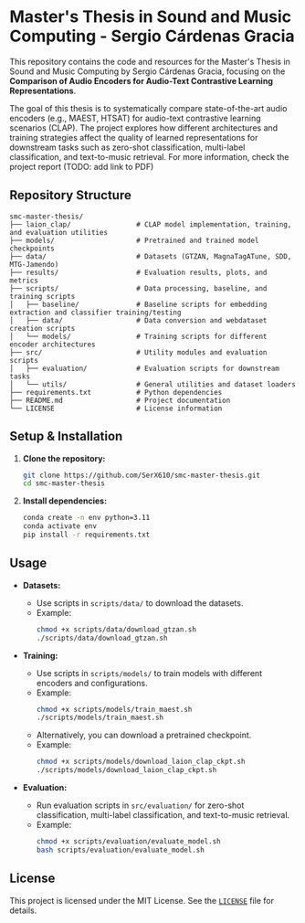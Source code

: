 # Master's Thesis in Sound and Music Computing - Sergio Cárdenas Gracia

This repository contains the code and resources for the Master's Thesis in Sound and Music Computing by Sergio Cárdenas Gracia, focusing on the **Comparison of Audio Encoders for Audio-Text Contrastive Learning Representations**.

The goal of this thesis is to systematically compare state-of-the-art audio encoders (e.g., MAEST, HTSAT) for audio-text contrastive learning scenarios (CLAP). The project explores how different architectures and training strategies affect the quality of learned representations for downstream tasks such as zero-shot classification, multi-label classification, and text-to-music retrieval. For more information, check the project report (TODO: add link to PDF)

## Repository Structure

```
smc-master-thesis/
├── laion_clap/                # CLAP model implementation, training, and evaluation utilities
├── models/                    # Pretrained and trained model checkpoints
├── data/                      # Datasets (GTZAN, MagnaTagATune, SDD, MTG-Jamendo)
├── results/                   # Evaluation results, plots, and metrics
├── scripts/                   # Data processing, baseline, and training scripts
│   ├── baseline/              # Baseline scripts for embedding extraction and classifier training/testing
│   ├── data/                  # Data conversion and webdataset creation scripts
│   └── models/                # Training scripts for different encoder architectures
├── src/                       # Utility modules and evaluation scripts
│   ├── evaluation/            # Evaluation scripts for downstream tasks
│   └── utils/                 # General utilities and dataset loaders
├── requirements.txt           # Python dependencies
├── README.md                  # Project documentation
└── LICENSE                    # License information
```

## Setup & Installation

1. **Clone the repository:**
   ```bash
   git clone https://github.com/SerX610/smc-master-thesis.git
   cd smc-master-thesis
   ```

2. **Install dependencies:**
   ```bash
   conda create -n env python=3.11
   conda activate env
   pip install -r requirements.txt
   ```
   

## Usage


- **Datasets:**
  - Use scripts in `scripts/data/` to download the datasets.
  - Example:
    ```bash
    chmod +x scripts/data/download_gtzan.sh
    ./scripts/data/download_gtzan.sh
    ```

- **Training:**
  - Use scripts in `scripts/models/` to train models with different encoders and configurations.
  - Example:
    ```bash
    chmod +x scripts/models/train_maest.sh
    ./scripts/models/train_maest.sh
    ```
  - Alternatively, you can download a pretrained checkpoint.
  - Example:
    ```bash
    chmod +x scripts/models/download_laion_clap_ckpt.sh
    ./scripts/models/download_laion_clap_ckpt.sh
    ```

- **Evaluation:**
  - Run evaluation scripts in `src/evaluation/` for zero-shot classification, multi-label classification, and text-to-music retrieval.
  - Example:
    ```bash
    chmod +x scripts/evaluation/evaluate_model.sh
    bash scripts/evaluation/evaluate_model.sh
    ```


## License

This project is licensed under the MIT License. See the [`LICENSE`](LICENSE) file for details.
